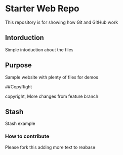 # Starter Web Repo

This repository is for showing how Git and GitHub work


## Intorduction
Simple intoduction about the files

## Purpose

Sample website with plenty of files for demos

##CopyRight

copyright, More changes from feature branch
## Stash
Stash example

### How to contribute
Please fork this adding more text to reabase
